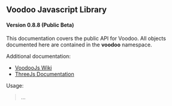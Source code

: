 ## Voodoo Javascript Library
#### Version 0.8.8 (Public Beta) ####

This documentation covers the public API for Voodoo. All objects documented here are contained in the **voodoo** namespace.

Additional documentation:

* [VoodooJs Wiki](https://github.com/brentongunning/voodoo/wiki)
* [ThreeJs Documentation](http://www.threejs.org/docs)

Usage:

> 	<script src="three.min.js"></script>
> 	<script src="voodoo.min.js"></script>
>
>	...
>
> 	<script>
>		new voodoo.CameraLight({color: 'white'});
>		new MyCustomControl();
> 	</script>